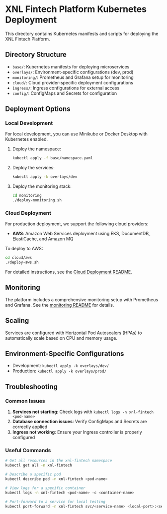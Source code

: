 # XNL Fintech Platform Kubernetes Deployment

This directory contains Kubernetes manifests and scripts for deploying the XNL Fintech Platform.

## Directory Structure

- `base/`: Kubernetes manifests for deploying microservices
- `overlays/`: Environment-specific configurations (dev, prod)
- `monitoring/`: Prometheus and Grafana setup for monitoring
- `cloud/`: Cloud provider-specific deployment configurations
- `ingress/`: Ingress configurations for external access
- `config/`: ConfigMaps and Secrets for configuration

## Deployment Options

### Local Development

For local development, you can use Minikube or Docker Desktop with Kubernetes enabled.

1. Deploy the namespace:
   ```bash
   kubectl apply -f base/namespace.yaml
   ```

2. Deploy the services:
   ```bash
   kubectl apply -k overlays/dev
   ```

3. Deploy the monitoring stack:
   ```bash
   cd monitoring
   ./deploy-monitoring.sh
   ```

### Cloud Deployment

For production deployment, we support the following cloud providers:

- **AWS**: Amazon Web Services deployment using EKS, DocumentDB, ElastiCache, and Amazon MQ

To deploy to AWS:

```bash
cd cloud/aws
./deploy-aws.sh
```

For detailed instructions, see the [Cloud Deployment README](cloud/README.md).

## Monitoring

The platform includes a comprehensive monitoring setup with Prometheus and Grafana. See the [monitoring README](monitoring/README.md) for details.

## Scaling

Services are configured with Horizontal Pod Autoscalers (HPAs) to automatically scale based on CPU and memory usage.

## Environment-Specific Configurations

- Development: `kubectl apply -k overlays/dev/`
- Production: `kubectl apply -k overlays/prod/`

## Troubleshooting

### Common Issues

1. **Services not starting**: Check logs with `kubectl logs -n xnl-fintech <pod-name>`
2. **Database connection issues**: Verify ConfigMaps and Secrets are correctly applied
3. **Ingress not working**: Ensure your Ingress controller is properly configured

### Useful Commands

```bash
# Get all resources in the xnl-fintech namespace
kubectl get all -n xnl-fintech

# Describe a specific pod
kubectl describe pod -n xnl-fintech <pod-name>

# View logs for a specific container
kubectl logs -n xnl-fintech <pod-name> -c <container-name>

# Port-forward to a service for local testing
kubectl port-forward -n xnl-fintech svc/<service-name> <local-port>:<service-port>
``` 